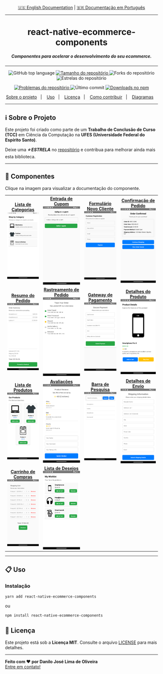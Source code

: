 <p align="center">
  <a href="./README.md">🇺🇸 English Documentation</a> | 
  <a href="./README-pt.md">🇧🇷 Documentação em Português</a>
</p>

---

<h1 align="center">
  react-native-ecommerce-components
</h1>

<h5 align="center">
  Componentes para acelerar o desenvolvimento do seu ecommerce.
</h5>

---

<p align="center">
  <img alt="GitHub top language" src="https://img.shields.io/github/languages/top/Danilo-Js/react-native-ecommerce-components">

  <a href="https://img.shields.io/github/repo-size/Danilo-Js/react-native-ecommerce-components/commits/master">
    <img alt="Tamanho do repositório" src="https://img.shields.io/github/repo-size/Danilo-Js/react-native-ecommerce-components">
  </a>
  
  <img alt="Forks do repositório" src="https://img.shields.io/github/forks/Danilo-Js/react-native-ecommerce-components">
  
  <img alt="Estrelas do repositório" src="https://img.shields.io/github/stars/Danilo-Js/react-native-ecommerce-components">
</p>

<p align="center">
  <a href="https://img.shields.io/github/issues/Danilo-Js/react-native-ecommerce-components/issues">
    <img alt="Problemas do repositório" src="https://img.shields.io/github/issues/Danilo-Js/react-native-ecommerce-components">
  </a>

  <img alt="Último commit" src="https://img.shields.io/github/last-commit/Danilo-Js/react-native-ecommerce-components">

  <a href="https://www.npmjs.com/package/react-native-ecommerce-components">
    <img alt="Downloads no npm" src="https://img.shields.io/npm/dm/react-native-ecommerce-components.svg">
  </a>
</p>

<p align="center">
  <a href="#information_source-sobre-o-projeto">Sobre o projeto</a>&nbsp;&nbsp;&nbsp;|&nbsp;&nbsp;&nbsp;
  <a href="#clipboard-uso">Uso</a>&nbsp;&nbsp;&nbsp;|&nbsp;&nbsp;&nbsp;
  <a href="#memo-licença">Licença</a>&nbsp;&nbsp;&nbsp;|&nbsp;&nbsp;&nbsp;
  <a href="Docs/Portuguese/HowToContribuite.md">Como contribuir</a>&nbsp;&nbsp;&nbsp;|&nbsp;&nbsp;&nbsp;
  <a href="Docs/Portuguese/Diagrams.md">Diagramas</a>&nbsp;&nbsp;&nbsp;
</p>

---

## :information_source: **Sobre o Projeto**

Este projeto foi criado como parte de um **Trabalho de Conclusão de Curso (TCC)** em Ciência da Computação na **UFES (Universidade Federal do Espírito Santo)**.

Deixe uma **_⭐ ESTRELA_** no [repositório](https://github.com/Danilo-Js/react-native-ecommerce-components) e contribua para melhorar ainda mais esta biblioteca.

---

## 📸 **Componentes**

Clique na imagem para visualizar a documentação do componente.

<table>
  <tr>
    <td align="center">
      <a href="Docs/Portuguese/Usage/CategoryList.md">
        <strong>Lista de Categorias</strong><br/>
        <img src="https://raw.githubusercontent.com/Danilo-Js/react-native-ecommerce-components/main/Docs/Images/CategoryList.png" alt="CategoryList" width="300"/>
      </a>
    </td>
    <td align="center">
      <a href="Docs/Portuguese/Usage/CouponCodeInput.md">
        <strong>Entrada de Cupom</strong><br/>
        <img src="./Docs/Images/CouponCodeInputpt.png" alt="CouponCodeInput" width="300"/>
      </a>
    </td>
    <td align="center">
      <a href="Docs/Portuguese/Usage/NewClient.md">
        <strong>Formulário Novo Cliente</strong><br/>
        <img src="https://raw.githubusercontent.com/Danilo-Js/react-native-ecommerce-components/main/Docs/Images/NewClient.png" alt="NewClient" width="300"/>
      </a>
    </td>
    <td align="center">
      <a href="Docs/Portuguese/Usage/OrderConfirmation.md">
        <strong>Confirmação de Pedido</strong><br/>
        <img src="https://raw.githubusercontent.com/Danilo-Js/react-native-ecommerce-components/main/Docs/Images/OrderConfirmation.png" alt="OrderConfirmation" width="300"/>
      </a>
    </td>
  </tr>
  <tr>
    <td align="center">
      <a href="Docs/Portuguese/Usage/OrderSummary.md">
        <strong>Resumo do Pedido</strong><br/>
        <img src="https://raw.githubusercontent.com/Danilo-Js/react-native-ecommerce-components/main/Docs/Images/OrderSummary.png" alt="OrderSummary" width="300"/>
      </a>
    </td>
    <td align="center">
      <a href="Docs/Portuguese/Usage/OrderTracking.md">
        <strong>Rastreamento de Pedido</strong><br/>
        <img src="https://raw.githubusercontent.com/Danilo-Js/react-native-ecommerce-components/main/Docs/Images/OrderTracking.png" alt="OrderTracking" width="300"/>
      </a>
    </td>
    <td align="center">
      <a href="Docs/Portuguese/Usage/PaymentGateway.md">
        <strong>Gateway de Pagamento</strong><br/>
        <img src="https://raw.githubusercontent.com/Danilo-Js/react-native-ecommerce-components/main/Docs/Images/PaymentGateway.png" alt="PaymentGateway" width="300"/>
      </a>
    </td>
    <td align="center">
      <a href="Docs/Portuguese/Usage/ProductDetail.md">
        <strong>Detalhes do Produto</strong><br/>
        <img src="https://raw.githubusercontent.com/Danilo-Js/react-native-ecommerce-components/main/Docs/Images/ProductDetail.png" alt="ProductDetail" width="300"/>
      </a>
    </td>
  </tr>
  <tr>
    <td align="center">
      <a href="Docs/Portuguese/Usage/ProductList.md">
        <strong>Lista de Produtos</strong><br/>
        <img src="https://raw.githubusercontent.com/Danilo-Js/react-native-ecommerce-components/main/Docs/Images/ProductList.png" alt="ProductList" width="300"/>
      </a>
    </td>
    <td align="center">
      <a href="Docs/Portuguese/Usage/ReviewAndRatings.md">
        <strong>Avaliações</strong><br/>
        <img src="https://raw.githubusercontent.com/Danilo-Js/react-native-ecommerce-components/main/Docs/Images/ReviewAndRatings.png" alt="ReviewAndRatings" width="300"/>
      </a>
    </td>
    <td align="center">
      <a href="Docs/Portuguese/Usage/SearchBar.md">
        <strong>Barra de Pesquisa</strong><br/>
        <img src="https://raw.githubusercontent.com/Danilo-Js/react-native-ecommerce-components/main/Docs/Images/SearchBar.png" alt="SearchBar" width="300"/>
      </a>
    </td>
    <td align="center">
      <a href="Docs/Portuguese/Usage/ShippingDetails.md">
        <strong>Detalhes de Envio</strong><br/>
        <img src="https://raw.githubusercontent.com/Danilo-Js/react-native-ecommerce-components/main/Docs/Images/ShippingDetails.png" alt="ShippingDetails" width="300"/>
      </a>
    </td>
  </tr>
  <tr>
    <td align="center">
      <a href="Docs/Portuguese/Usage/ShoppingCart.md">
        <strong>Carrinho de Compras</strong><br/>
        <img src="https://raw.githubusercontent.com/Danilo-Js/react-native-ecommerce-components/main/Docs/Images/ShoppingCart.png" alt="ShoppingCart" width="300"/>
      </a>
    </td>
    <td align="center">
      <a href="Docs/Portuguese/Usage/WishList.md">
        <strong>Lista de Desejos</strong><br/>
        <img src="https://raw.githubusercontent.com/Danilo-Js/react-native-ecommerce-components/main/Docs/Images/WishList.png" alt="WishList" width="300"/>
      </a>
    </td>
  </tr>
</table>

---

## :clipboard: **Uso**

### **Instalação**

```sh
yarn add react-native-ecommerce-components
```

ou

```sh
npm install react-native-ecommerce-components
```

## :memo: **Licença**

Este projeto está sob a **Licença MIT**. Consulte o arquivo [LICENSE](https://github.com/Danilo-Js/react-native-ecommerce-components/blob/master/LICENSE) para mais detalhes.

---

**Feito com ❤️ por Danilo José Lima de Oliveira**  
[Entre em contato!](https://www.linkedin.com/in/danilo-js/)

